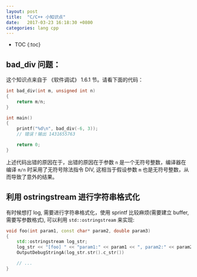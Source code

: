 ```yaml
---
layout: post
title:  "C/C++ 小知识点"
date:   2017-03-23 16:18:30 +0800
categories: lang cpp
---
```


* TOC
{:toc}

## bad_div 问题：

这个知识点来自于 《软件调试》 1.6.1 节。请看下面的代码：

```c
int bad_div(int m, unsigned int n)
{
	return m/n;
}

int main()
{
	printf("%d\n", bad_div(-6, 3));
	// 错误！输出 1431655763

	return 0;
}
```

上述代码出错的原因在于，出错的原因在于参数 `n` 是一个无符号整数，编译器在编译 `m/n` 时采用了无符号除法指令 DIV, 这相当于假设参数 `m` 也是无符号整数，从而导致了意外的结果。

## 利用 ostringstream 进行字符串格式化

有时候想打 log, 需要进行字符串格式化，使用 sprintf 比较麻烦(需要建立 buffer, 需要写参数格式), 可以利用 `std::ostringstream` 来实现:

```cpp
void foo(int param1, const char* param2, double param3)
{
	std::ostringstream log_str;
	log_str << "[foo] " << "param1:" << param1 << ", param2:" << param2 << ", param3:" << param3;
	OutputDebugStringA(log_str.str().c_str())

	// ...
}
```